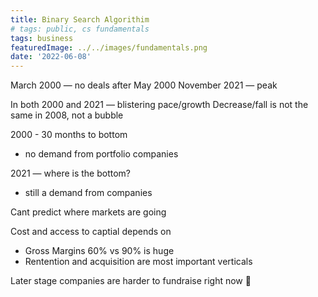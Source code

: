 ```yaml
---
title: Binary Search Algorithim
# tags: public, cs fundamentals
tags: business
featuredImage: ../../images/fundamentals.png
date: '2022-06-08'
---
```


March 2000 — no deals after May 2000
November 2021 — peak

In both 2000 and 2021 — blistering pace/growth
Decrease/fall is not the same
in 2008, not a bubble 

2000 - 30 months to bottom
- no demand from portfolio companies

2021 — where is the bottom?
- still a demand from companies

Cant predict where markets are going

Cost and access to captial depends on
- Gross Margins 60% vs 90% is huge
- Rentention and acquisition are most important verticals

Later stage companies are harder to fundraise right now 🤦